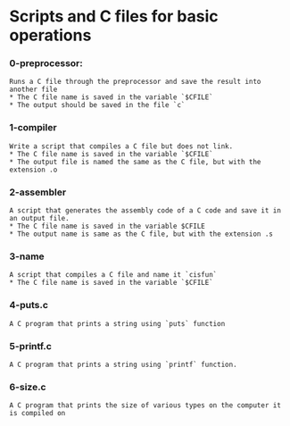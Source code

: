# Scripts and C files for basic operations

### 0-preprocessor: 
	Runs a C file through the preprocessor and save the result into another file
	* The C file name is saved in the variable `$CFILE`
	* The output should be saved in the file `c`

### 1-compiler
	Write a script that compiles a C file but does not link.
	* The C file name is saved in the variable `$CFILE`
	* The output file is named the same as the C file, but with the extension .o

### 2-assembler
	A script that generates the assembly code of a C code and save it in an output file.
	* The C file name is saved in the variable $CFILE
	* The output name is same as the C file, but with the extension .s

### 3-name
	A script that compiles a C file and name it `cisfun`
	* The C file name is saved in the variable `$CFILE`

### 4-puts.c
	A C program that prints a string using `puts` function

### 5-printf.c
	A C program that prints a string using `printf` function.

### 6-size.c
	A C program that prints the size of various types on the computer it is compiled on

